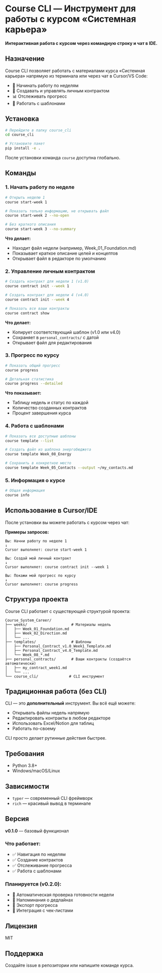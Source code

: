# Course CLI — Инструмент для работы с курсом «Системная карьера»

**Интерактивная работа с курсом через командную строку и чат в IDE.**

## Назначение

Course CLI позволяет работать с материалами курса «Системная карьера» напрямую из терминала или через чат в Cursor/VS Code:

- 🎯 Начинать работу по неделям
- 📝 Создавать и управлять личным контрактом
- 📊 Отслеживать прогресс
- 📄 Работать с шаблонами

## Установка

```bash
# Перейдите в папку course_cli
cd course_cli

# Установите пакет
pip install -e .
```

После установки команда `course` доступна глобально.

## Команды

### 1. Начать работу по неделе

```bash
# Открыть неделю 1
course start-week 1

# Показать только информацию, не открывать файл
course start-week 2 --no-open

# Без краткого описания
course start-week 3 --no-summary
```

**Что делает:**
- Находит файл недели (например, Week_01_Foundation.md)
- Показывает краткое описание целей и концептов
- Открывает файл в редакторе по умолчанию

### 2. Управление личным контрактом

```bash
# Создать контракт для недели 1 (v1.0)
course contract init --week 1

# Создать контракт для недели 4 (v4.0)
course contract init --week 4

# Показать все ваши контракты
course contract show
```

**Что делает:**
- Копирует соответствующий шаблон (v1.0 или v4.0)
- Сохраняет в `personal_contracts/` с датой
- Открывает файл для редактирования

### 3. Прогресс по курсу

```bash
# Показать общий прогресс
course progress

# Детальная статистика
course progress --detailed
```

**Что показывает:**
- Таблицу недель и статус по каждой
- Количество созданных контрактов
- Процент завершения курса

### 4. Работа с шаблонами

```bash
# Показать все доступные шаблоны
course template --list

# Создать файл из шаблона энергобюджета
course template Week_08_Energy

# Сохранить в конкретное место
course template Week_05_Contacts --output ~/my_contacts.md
```

### 5. Информация о курсе

```bash
# Общая информация
course info
```

## Использование в Cursor/IDE

После установки вы можете работать с курсом через чат:

**Примеры запросов:**

```
Вы: Начни работу по неделе 1
↓
Cursor выполняет: course start-week 1
```

```
Вы: Создай мой личный контракт
↓
Cursor выполняет: course contract init --week 1
```

```
Вы: Покажи мой прогресс по курсу
↓
Cursor выполняет: course progress
```

## Структура проекта

Course CLI работает с существующей структурой проекта:

```
Course_System_Career/
├── weeks/                    # Материалы недель
│   ├── Week_01_Foundation.md
│   ├── Week_02_Direction.md
│   └── ...
├── templates/                # Шаблоны
│   ├── Personal_Contract_v1.0_Week1_Template.md
│   ├── Personal_Contract_v4.0_Template.md
│   └── Week_08_*.md
├── personal_contracts/       # Ваши контракты (создаётся автоматически)
│   ├── my_contract_week1.md
│   └── ...
└── course_cli/              # CLI инструмент
```

## Традиционная работа (без CLI)

CLI — это **дополнительный** инструмент. Вы всё ещё можете:

- Открывать файлы недель напрямую
- Редактировать контракты в любом редакторе
- Использовать Excel/Notion для таблиц
- Работать по-своему

CLI просто делает рутинные действия быстрее.

## Требования

- Python 3.8+
- Windows/macOS/Linux

## Зависимости

- `typer` — современный CLI фреймворк
- `rich` — красивый вывод в терминале

## Версия

**v0.1.0** — базовый функционал

### Что работает:
- ✅ Навигация по неделям
- ✅ Создание контрактов
- ✅ Отслеживание прогресса
- ✅ Работа с шаблонами

### Планируется (v0.2.0):
- 🎯 Автоматическая проверка готовности недели
- 🎯 Напоминания о дедлайнах
- 🎯 Экспорт прогресса
- 🎯 Интеграция с чек-листами

## Лицензия

MIT

## Поддержка

Создайте issue в репозитории или напишите команде курса.

